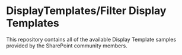 DisplayTemplates/Filter Display Templates
================

This repository contains all of the available Display Template samples provided by the SharePoint community members.

